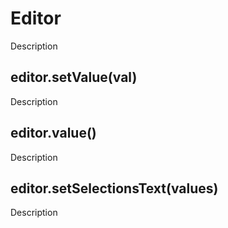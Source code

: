 # Editor

Description

## editor.setValue(val)

Description

## editor.value()

Description

## editor.setSelectionsText(values)

Description